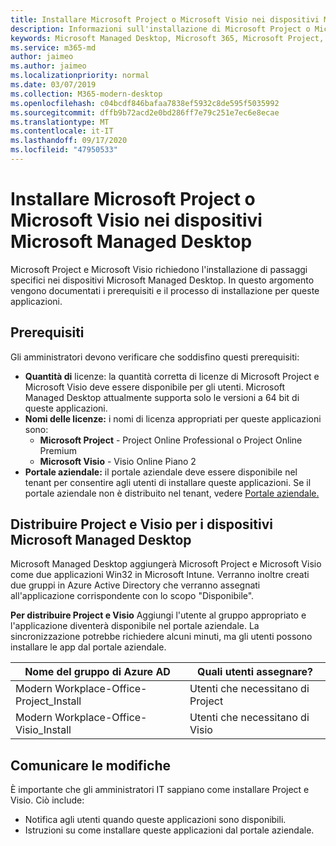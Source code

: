 ```yaml
---
title: Installare Microsoft Project o Microsoft Visio nei dispositivi Microsoft Managed Desktop
description: Informazioni sull'installazione di Microsoft Project o Microsoft Visio nei dispositivi Microsoft Managed Desktop
keywords: Microsoft Managed Desktop, Microsoft 365, Microsoft Project, Microsoft Visio
ms.service: m365-md
author: jaimeo
ms.author: jaimeo
ms.localizationpriority: normal
ms.date: 03/07/2019
ms.collection: M365-modern-desktop
ms.openlocfilehash: c04bcdf846bafaa7838ef5932c8de595f5035992
ms.sourcegitcommit: dffb9b72acd2e0bd286ff7e79c251e7ec6e8ecae
ms.translationtype: MT
ms.contentlocale: it-IT
ms.lasthandoff: 09/17/2020
ms.locfileid: "47950533"
---
```

# <a name="install-microsoft-project-or-microsoft-visio-on-microsoft-managed-desktop-devices"></a>Installare Microsoft Project o Microsoft Visio nei dispositivi Microsoft Managed Desktop

Microsoft Project e Microsoft Visio richiedono l'installazione di passaggi specifici nei dispositivi Microsoft Managed Desktop. In questo argomento vengono documentati i prerequisiti e il processo di installazione per queste applicazioni.

## <a name="prerequisites"></a>Prerequisiti

Gli amministratori devono verificare che soddisfino questi prerequisiti:
- **Quantità di** licenze: la quantità corretta di licenze di Microsoft Project e Microsoft Visio deve essere disponibile per gli utenti. Microsoft Managed Desktop attualmente supporta solo le versioni a 64 bit di queste applicazioni. 
- **Nomi delle licenze:** i nomi di licenza appropriati per queste applicazioni sono:
    - **Microsoft Project** - Project Online Professional o Project Online Premium
    - **Microsoft Visio** - Visio Online Piano 2
- **Portale aziendale:** il portale aziendale deve essere disponibile nel tenant per consentire agli utenti di installare queste applicazioni. Se il portale aziendale non è distribuito nel tenant, vedere [Portale aziendale.](company-portal.md)

## <a name="deploy-project-and-visio-for-microsoft-managed-desktop-devices"></a>Distribuire Project e Visio per i dispositivi Microsoft Managed Desktop
Microsoft Managed Desktop aggiungerà Microsoft Project e Microsoft Visio come due applicazioni Win32 in Microsoft Intune. Verranno inoltre creati due gruppi in Azure Active Directory che verranno assegnati all'applicazione corrispondente con lo scopo "Disponibile". 

**Per distribuire Project e Visio** Aggiungi l'utente al gruppo appropriato e l'applicazione diventerà disponibile nel portale aziendale. La sincronizzazione potrebbe richiedere alcuni minuti, ma gli utenti possono installare le app dal portale aziendale. 

Nome del gruppo di Azure AD | Quali utenti assegnare?   
 --- | ---
Modern Workplace-Office-Project_Install | Utenti che necessitano di Project
Modern Workplace-Office-Visio_Install | Utenti che necessitano di Visio

## <a name="communicate-changes"></a>Comunicare le modifiche
È importante che gli amministratori IT sappiano come installare Project e Visio. Ciò include: 
- Notifica agli utenti quando queste applicazioni sono disponibili. 
- Istruzioni su come installare queste applicazioni dal portale aziendale.
